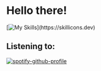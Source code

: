 # Hello there!

[![My Skills](https://skillicons.dev/icons?i=js,html,css,react,nodejs,)](https://skillicons.dev)

## Listening to:
[![spotify-github-profile](https://spotify-github-profile.vercel.app/api/view?uid=7vv1z5y5534g1z1ojpjxlmdr0&cover_image=true&theme=novatorem&show_offline=false&background_color=121212&interchange=false&bar_color=008040&bar_color_cover=false)](https://github.com/kittinan/spotify-github-profile)
